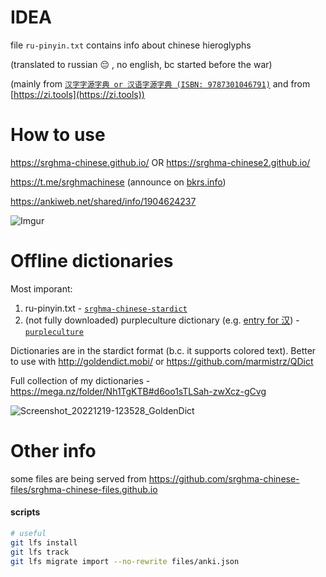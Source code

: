 # IDEA

file `ru-pinyin.txt` contains info about chinese hieroglyphs

(translated to russian 😔 , no english, bc started before the war)

(mainly from [`汉字字源字典 or 汉语字源字典 (ISBN: 9787301046791)`](https://chinese.stackexchange.com/questions/53487) and from [https://zi.tools](https://zi.tools))

# How to use

https://srghma-chinese.github.io/
OR https://srghma-chinese2.github.io/

https://t.me/srghmachinese (announce on [bkrs.info](https://bkrs.info/taolun/thread-332123-post-794062.html))

https://ankiweb.net/shared/info/1904624237

![Imgur](https://i.imgur.com/KTuAfyY.png?1)

# Offline dictionaries

Most imporant:
1. ru-pinyin.txt - [`srghma-chinese-stardict`](https://mega.nz/folder/wkFR2JgY#WgNY62j4FfP17UlKRys0xQ)
2. (not fully downloaded) purpleculture dictionary (e.g. [entry for 汉](https://www.purpleculture.net/dictionary-details/?word=%E6%B1%89)) - [`purpleculture`](https://mega.nz/folder/0gM1HIaD#tQ4jdT1YbwnmGTiKZc93hg)

Dictionaries are in the stardict format (b.c. it supports colored text). Better to use with http://goldendict.mobi/ or https://github.com/marmistrz/QDict

Full collection of my dictionaries - https://mega.nz/folder/Nh1TgKTB#d6oo1sTLSah-zwXcz-gCvg

![Screenshot_20221219-123528_GoldenDict](https://user-images.githubusercontent.com/7573215/208418832-9e3e94b1-7c58-4b43-a95c-f210152cb6be.jpg)

# Other info

some files are being served from https://github.com/srghma-chinese-files/srghma-chinese-files.github.io

#### scripts

```sh
# useful
git lfs install
git lfs track
git lfs migrate import --no-rewrite files/anki.json
```
